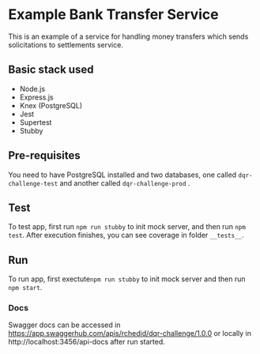 # Example Bank Transfer Service

This is an example of a service for handling money transfers which sends solicitations to settlements service.

## Basic stack used

- Node.js
- Express.js
- Knex (PostgreSQL)
- Jest
- Supertest
- Stubby


## Pre-requisites
 You need to have PostgreSQL installed and two databases, one called `dqr-challenge-test` and another called  `dqr-challenge-prod` .

## Test

To test app, first run `npm run stubby` to init mock server, and then run `npm test`. After execution finishes, you can see coverage in folder `__tests__`.

## Run

To run app, first exectute`npm run stubby` to init mock server and then run `npm start`. 

### Docs

Swagger docs can be accessed in https://app.swaggerhub.com/apis/rchedid/dqr-challenge/1.0.0 or locally in http://localhost:3456/api-docs after run started.